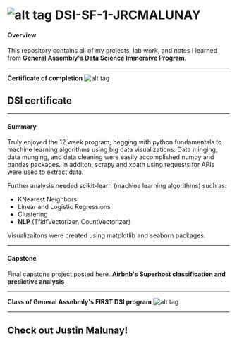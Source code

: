 # ![alt tag](https://ga-dash.s3.amazonaws.com/production/assets/logo-9f88ae6c9c3871690e33280fcf557f33.png) DSI-SF-1-JRCMALUNAY

#### Overview

This repository contains all of my projects, lab work, and notes I learned from **General Assembly's Data Science Immersive Program**. 

---
**Certificate of completion**
![alt tag](https://snag.gy/xeWY76.jpg)
## DSI certificate 

---

#### Summary
Truly enjoyed the 12 week program; begging with python fundamentals to machine learning algorithms using big data visualizations. Data minging, data munging, and data cleaning were easily accomplished numpy and pandas packages. In additon, scrapy and xpath using requests for APIs were used to extract data.

Further analysis needed scikit-learn (machine learning algorithms) such as:
- KNearest Neighbors
- Linear and Logistic Regressions 
- Clustering
- **NLP** (TfidfVectorizer, CountVectorizer)

Visualizaitons were created using matplotlib and seaborn packages.

---

#### Capstone
Final capstone project posted here. **Airbnb's Superhost classification and predictive analysis**

---

**Class of General Assebmly's FIRST DSI program**
![alt tag](https://snag.gy/JRy37r.jpg)

---

## Check out Justin Malunay!






